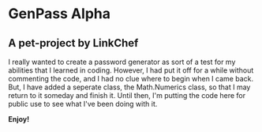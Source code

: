 # GenPass Alpha

## A pet-project by LinkChef

I really wanted to create a password generator as sort of a test for my abilities that I learned in coding.  However, I had
put it off for a while without commenting the code, and I had no clue where to begin when I came back.  But, I have added
a seperate class, the Math.Numerics class, so that I may return to it someday and finish it.  Until then, I'm putting the code
here for public use to see what I've been doing with it.

**Enjoy!**
